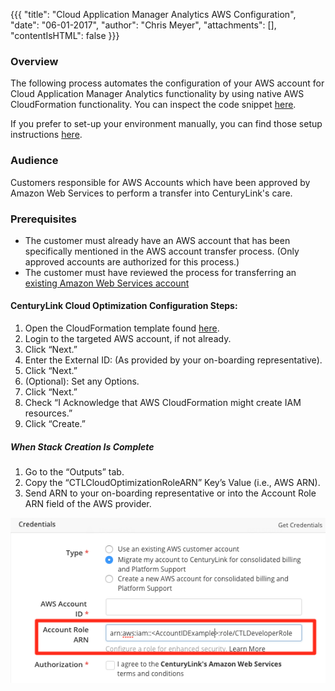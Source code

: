 {{{
  "title": "Cloud Application Manager Analytics AWS Configuration",
  "date": "06-01-2017",
  "author": "Chris Meyer",
  "attachments": [],
  "contentIsHTML": false
}}}

### Overview
The following process automates the configuration of your AWS account for Cloud Application Manager Analytics functionality by using native AWS CloudFormation functionality. You can inspect the code snippet [here](https://s3.us-east-2.amazonaws.com/ctl-cloudoptimization/CTLCloudOptimizationIAMPolicy.template.json).

If you prefer to set-up your environment manually, you can find those setup instructions [here](CloudApplicationManagerAnalyticsAWSSetup-Manual.md).  

### Audience

Customers responsible for AWS Accounts which have been approved by Amazon Web Services to perform a transfer into CenturyLink's care.

### Prerequisites

* The customer must already have an AWS account that has been specifically mentioned in the AWS account transfer process. (Only approved accounts are authorized for this process.)
* The customer must have reviewed the process for transferring an [existing Amazon Web Services account](./partner-cloud-integration-aws-existing.md)

#### CenturyLink Cloud Optimization Configuration Steps:
1. Open the CloudFormation template found [here](https://console.aws.amazon.com/cloudformation/home?region=us-east-2#/stacks/new?stackName=CTL-CloudOptimization-IAM-Stack&templateURL=https%3A%2F%2Fs3.us-east-2.amazonaws.com%2Fctl-cloudoptimization%2FCTLCloudOptimizationIAMPolicy.template.json).
2. Login to the targeted AWS account, if not already.
3. Click “Next.”
4. Enter the External ID: (As provided by your on-boarding representative).
5. Click “Next.”
6. (Optional): Set any Options.
7. Click “Next.”
8. Check “I Acknowledge that AWS CloudFormation might create IAM resources.”
9. Click “Create.”

##### When Stack Creation Is Complete
1. Go to the “Outputs” tab.
2. Copy the “CTLCloudOptimizationRoleARN” Key’s Value (i.e., AWS ARN).
3. Send ARN to your on-boarding representative or into the Account Role ARN field of the AWS provider.

  ![Account Role ARN](../../images/cloud-application-manager/CINT_AWS_AccountRoleARN.1.png)
